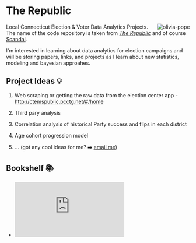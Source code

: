 # The Republic
<img src="https://media.giphy.com/media/l0HlATpsNOlkDq6LC/giphy.gif" alt="olivia-pope" align="right">

Local Connecticut Election &amp; Voter Data Analytics Projects. The name of the code repository is taken from [_The Republic_](https://en.wikipedia.org/wiki/Republic_(Plato)) and of course [Scandal](http://abc.go.com/shows/scandal).

I'm interested in learning about data analytics for election campaigns and will be storing papers, links, and projects as I learn about new statistics, modeling and bayesian approahes. 

## Project Ideas :bulb:

1. Web scraping or getting the raw data from the election center app - http://ctemspublic.pcctg.net/#/home

2. Third pary analysis

3. Correlation analysis of historical Party success and flips in each district

4. Age cohort progression model

5. ... (got any cool ideas for me? :arrow_right: [email me](mailto:jasmine.dumas@gmail.com))


## Bookshelf :books:


- ![A Bayesian Prediction Model for the U.S. Presidential Election](http://electionanalytics.cs.illinois.edu/site/file/Rigdon2009.pdf)




